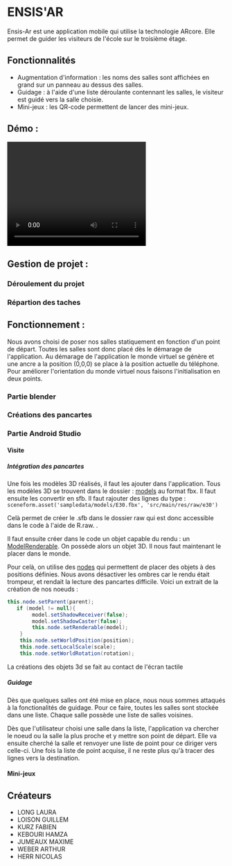 # ENSIS'AR

Ensis-Ar est une application mobile qui utilise la technologie ARcore.
Elle permet de guider les visiteurs de l'école sur le troisième étage.

## Fonctionnalités

* Augmentation d'information : les noms des salles sont affichées en grand sur un panneau au dessus des salles.
* Guidage : à l'aide d'une liste déroulante contennant les salles, le visiteur est guidé vers la salle choisie.
* Mini-jeux : les QR-code permettent de lancer des mini-jeux.

## Démo :

<video width="320" height="240" controls>
  <source src="video.mp4" type="video/mp4">
</video>


## Gestion de projet :

### Déroulement du projet 

### Répartion des taches



## Fonctionnement :
  Nous avons choisi de poser nos salles statiquement en fonction d'un point de départ. Toutes les salles sont donc placé dès le démarage de l'application. Au démarage de l'application le monde virtuel se génère et une ancre a la position (0,0,0) se place à la position actuelle du téléphone. Pour améliorer l'orientation du monde virtuel nous faisons l'initialisation en deux points.

### Partie blender

### Créations des pancartes

### Partie Android Studio

#### Visite

##### Intégration des pancartes
 Une fois les modèles 3D réalisés, il faut les ajouter dans l'application. Tous les modèles 3D se trouvent dans le dossier : [models](ENSISAR/app/sampledata/models) au format fbx. Il faut ensuite les convertir en sfb. Il faut rajouter des lignes du type :
 `sceneform.asset('sampledata/models/E30.fbx',
        'src/main/res/raw/e30')`

Celà permet de créer le .sfb dans le dossier raw qui est donc accessible dans le code à l'aide de R.raw. .

Il faut ensuite créer dans le code un objet capable du rendu : un [ModelRenderable](ENSISAR/app/src/main/java/com/example/ensisar/EnsisarVisit.java#L187).
On possède alors un objet 3D. Il nous faut maintenant le placer dans le monde.

Pour celà, on utilise des [nodes](https://developers.google.com/ar/reference/java/sceneform/reference/com/google/ar/sceneform/Node) qui permettent de placer des objets à des positions définies.
Nous avons désactiver les ombres car le rendu était trompeur, et rendait la lecture des pancartes difficile. Voici un extrait de la création de nos noeuds :

``` java
this.node.setParent(parent);
   if (model != null){
        model.setShadowReceiver(false);
        model.setShadowCaster(false);
        this.node.setRenderable(model);
    }
    this.node.setWorldPosition(position);
    this.node.setLocalScale(scale);
    this.node.setWorldRotation(rotation);
```

La créations des objets 3d se fait au contact de l'écran tactile  




##### Guidage
  Dès que quelques salles ont été mise en place, nous nous sommes attaqués à la fonctionalités de guidage. Pour ce faire, toutes les salles sont stockée dans une liste. Chaque salle possède une liste de salles voisines.

  Dès que l'utilisateur choisi une salle dans la liste, l'application va chercher le noeud ou la salle la plus proche et y mettre son point de départ. Elle va ensuite cherché la salle et renvoyer une liste de point pour ce diriger vers celle-ci. Une fois la liste de point acquise, il ne reste plus qu'à tracer des lignes vers la destination.


#### Mini-jeux


## Créateurs

* LONG LAURA
* LOISON GUILLEM
* KURZ FABIEN
* KEBOURI HAMZA
* JUMEAUX MAXIME
* WEBER ARTHUR
* HERR NICOLAS
